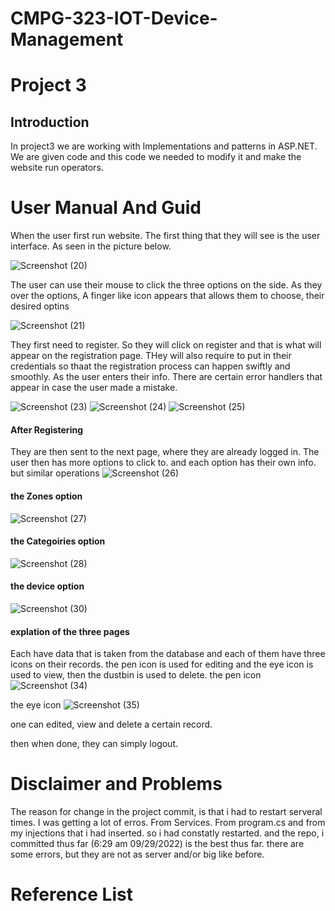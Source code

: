 # CMPG-323-IOT-Device-Management

# Project 3

## Introduction
In project3 we are working with Implementations and patterns in ASP.NET.
We are given code and this code we needed to modify it and make the website run operators.


# User Manual And Guid

When the user first run website. The first thing that they will see is the user interface.
As seen in the picture below.

![Screenshot (20)](https://user-images.githubusercontent.com/73006104/192936466-111d64a1-acc9-4746-8650-bd15c576397b.png)



The user can use their mouse to click the three options on the side.
As they over the options, A finger like icon appears that allows them to choose, their desired optins


![Screenshot (21)](https://user-images.githubusercontent.com/73006104/192936423-2a02b581-48fe-4893-9f48-e25aad33c0d2.png)


They first need to register.
So they will click on register and that is what will appear on the registration page.
THey will also require to put in their credentials so thaat the registration process can happen swiftly and smoothly. 
As the user enters their info. There are certain error handlers that appear in case the user made a mistake.

![Screenshot (23)](https://user-images.githubusercontent.com/73006104/192936906-e6d0f209-edaa-4411-89b8-a824829687c9.png)
![Screenshot (24)](https://user-images.githubusercontent.com/73006104/192936932-a397a8bd-35c2-4c0f-91c3-212a8795a19d.png)
![Screenshot (25)](https://user-images.githubusercontent.com/73006104/192936942-d4668c52-5d1f-44e4-af93-3ae2c27c3cbd.png)

#### After Registering
They are then sent to the next page, where they are already logged in.
The user then has more options to click to.
and each option has their own info.
but similar operations
![Screenshot (26)](https://user-images.githubusercontent.com/73006104/192937134-9cafb56b-8881-4958-b5e5-c9db89e8b70d.png)

#### the Zones option
![Screenshot (27)](https://user-images.githubusercontent.com/73006104/192937175-e5fb567d-077b-45fe-86c8-5c6a16504b9b.png)

#### the Categoiries option
![Screenshot (28)](https://user-images.githubusercontent.com/73006104/192937201-5831cfad-77bc-41df-a7b3-330da3b16fb3.png)

#### the device option

![Screenshot (30)](https://user-images.githubusercontent.com/73006104/192937258-1e5cba99-0c8a-47f3-828c-4bc30ef00a1f.png)

#### explation of the three pages
Each have data that is taken from the database and each of them have three icons on their records.
the pen icon is used for editing and the eye icon is used to view, then the dustbin is used to delete.
the pen icon
![Screenshot (34)](https://user-images.githubusercontent.com/73006104/192937727-69d2b4b7-193c-4a58-9080-1e5b7b9d91a1.png)


the eye icon 
![Screenshot (35)](https://user-images.githubusercontent.com/73006104/192937746-8a9c20bd-0b08-48e5-8ed3-6b1c04a92ef1.png)

one can edited, view and delete a certain record.

then when done, they can simply logout.


# Disclaimer and Problems
The reason for change in the project commit, is that i had to restart serveral times. I was getting a lot of erros. From Services. From program.cs and from my injections that i had inserted. so i had constatly restarted. and the repo, i committed thus far (6:29 am 09/29/2022) is the best thus far.
there are some errors, but they are not as server and/or big like before.




# Reference List
